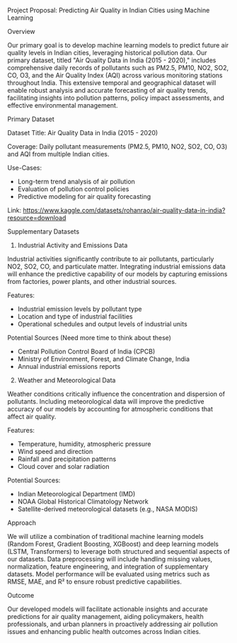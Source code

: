 Project Proposal: Predicting Air Quality in Indian Cities using Machine Learning

Overview

Our primary goal is to develop machine learning models to predict future air quality levels in Indian cities, leveraging historical pollution data. Our primary dataset, titled "Air Quality Data in India (2015 - 2020)," includes comprehensive daily records of pollutants such as PM2.5, PM10, NO2, SO2, CO, O3, and the Air Quality Index (AQI) across various monitoring stations throughout India. This extensive temporal and geographical dataset will enable robust analysis and accurate forecasting of air quality trends, facilitating insights into pollution patterns, policy impact assessments, and effective environmental management.

Primary Dataset

Dataset Title: Air Quality Data in India (2015 - 2020)

Coverage: Daily pollutant measurements (PM2.5, PM10, NO2, SO2, CO, O3) and AQI from multiple Indian cities.

Use-Cases:

- Long-term trend analysis of air pollution
- Evaluation of pollution control policies
- Predictive modeling for air quality forecasting

Link: https://www.kaggle.com/datasets/rohanrao/air-quality-data-in-india?resource=download

Supplementary Datasets

1. Industrial Activity and Emissions Data

Industrial activities significantly contribute to air pollutants, particularly NO2, SO2, CO, and particulate matter. Integrating industrial emissions data will enhance the predictive capability of our models by capturing emissions from factories, power plants, and other industrial sources.

Features:

- Industrial emission levels by pollutant type
- Location and type of industrial facilities
- Operational schedules and output levels of industrial units

Potential Sources (Need more time to think about these)
- Central Pollution Control Board of India (CPCB)
- Ministry of Environment, Forest, and Climate Change, India
- Annual industrial emissions reports

2. Weather and Meteorological Data

Weather conditions critically influence the concentration and dispersion of pollutants. Including meteorological data will improve the predictive accuracy of our models by accounting for atmospheric conditions that affect air quality.

Features:
- Temperature, humidity, atmospheric pressure
- Wind speed and direction
- Rainfall and precipitation patterns
- Cloud cover and solar radiation

Potential Sources:

- Indian Meteorological Department (IMD)
- NOAA Global Historical Climatology Network
- Satellite-derived meteorological datasets (e.g., NASA MODIS)

Approach

We will utilize a combination of traditional machine learning models (Random Forest, Gradient Boosting, XGBoost) and deep learning models (LSTM, Transformers) to leverage both structured and sequential aspects of our datasets. Data preprocessing will include handling missing values, normalization, feature engineering, and integration of supplementary datasets. Model performance will be evaluated using metrics such as RMSE, MAE, and R² to ensure robust predictive capabilities.

Outcome

Our developed models will facilitate actionable insights and accurate predictions for air quality management, aiding policymakers, health professionals, and urban planners in proactively addressing air pollution issues and enhancing public health outcomes across Indian cities.